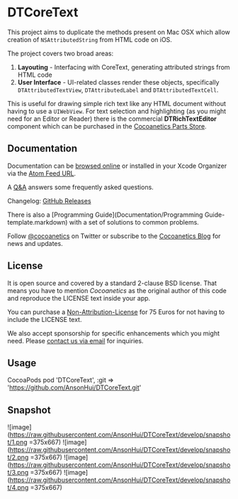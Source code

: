 DTCoreText
==========

This project aims to duplicate the methods present on Mac OSX which allow creation of `NSAttributedString` from HTML code on iOS. 

The project covers two broad areas:

1. **Layouting** - Interfacing with CoreText, generating attributed strings from HTML code
2. **User Interface** - UI-related classes render these objects, specifically `DTAttributedTextView`, `DTAttributedLabel` and `DTAttributedTextCell`.

This is useful for drawing simple rich text like any HTML document without having to use a `UIWebView`. For text selection and highlighting (as you might need for an Editor or Reader) there is the commercial **DTRichTextEditor** component which can be purchased in the [Cocoanetics Parts Store](http://www.cocoanetics.com/parts/dtrichtexteditor/).

Documentation
-------------

Documentation can be [browsed online](https://docs.cocoanetics.com/DTCoreText) or installed in your Xcode Organizer via the [Atom Feed URL](https://docs.cocoanetics.com/DTCoreText/DTCoreText.atom).

A [Q&A](http://www.cocoanetics.com/2011/08/nsattributedstringhtml-qa/) answers some frequently asked questions.

Changelog: [GitHub Releases](https://github.com/Cocoanetics/DTCoreText/releases)

There is also a [Programming Guide](Documentation/Programming Guide-template.markdown) with a set of solutions to common problems.

Follow [@cocoanetics](http://twitter.com/cocoanetics) on Twitter or subscribe to the [Cocoanetics Blog](http://www.cocoanetics.com) for news and updates.

License
-------

It is open source and covered by a standard 2-clause BSD license. That means you have to mention *Cocoanetics* as the original author of this code and reproduce the LICENSE text inside your app. 

You can purchase a [Non-Attribution-License](https://www.cocoanetics.com/order/?product_id=DTCoreText) for 75 Euros for not having to include the LICENSE text.

We also accept sponsorship for specific enhancements which you might need. Please [contact us via email](mailto:oliver@cocoanetics.com?subject=DTCoreText) for inquiries.

Usage
-------------

CocoaPods
pod 'DTCoreText', :git => 'https://github.com/AnsonHui/DTCoreText.git'

Snapshot
-------------

![image](https://raw.githubusercontent.com/AnsonHui/DTCoreText/develop/snapshot/1.png =375x667)
![image](https://raw.githubusercontent.com/AnsonHui/DTCoreText/develop/snapshot/2.png =375x667)
![image](https://raw.githubusercontent.com/AnsonHui/DTCoreText/develop/snapshot/3.png =375x667)
![image](https://raw.githubusercontent.com/AnsonHui/DTCoreText/develop/snapshot/4.png =375x667)

